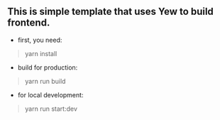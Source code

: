This is simple template that uses Yew to build frontend.
-------

+ first, you need:
> yarn install

+ build for production:
> yarn run build

+ for local development:
> yarn run start:dev
